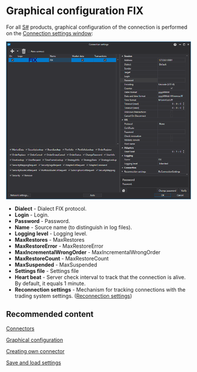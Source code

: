 # Graphical configuration FIX

For all [S\#](../../../../api.md) products, graphical configuration of the connection is performed on the [Connection settings window](../../../graphical_user_interface/connection_settings_window.md):

![API GUI Settings FIX](../../../../../images/api_gui_settings_fix.png)

- **Dialect** \- Dialect FIX protocol.
- **Login** \- Login.
- **Password** \- Password.
- **Name** \- Source name (to distinguish in log files).
- **Logging level** \- Logging level.
- **MaxRestores** \- MaxRestores
- **MaxRestoreError** \- MaxRestoreError
- **MaxIncrementalWrongOrder** \- MaxIncrementalWrongOrder
- **MaxRestoreCount** \- MaxRestoreCount
- **MaxSuspended** \- MaxSuspended
- **Settings file** \- Settings file
- **Heart beat** \- Server check interval to track that the connection is alive. By default, it equals 1 minute.
- **Reconnection settings** \- Mechanism for tracking connections with the trading system settings. ([Reconnection settings](../../reconnection_settings.md))

## Recommended content

[Connectors](../../../connectors.md)

[Graphical configuration](../../graphical_configuration.md)

[Creating own connector](../../creating_own_connector.md)

[Save and load settings](../../save_and_load_settings.md)

